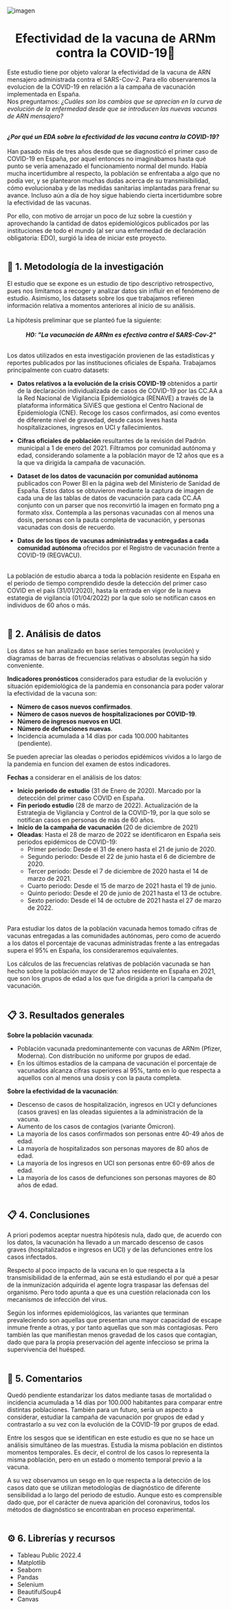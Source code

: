 ![imagen](https://github.com/marinagoju/EDA-COVID-19-Vaccine/blob/main/src/data/vacuna.jpg)
# <div align="center">**Efectividad de la vacuna de ARNm contra la COVID-19**:syringe:</div>

Este estudio tiene por objeto valorar la efectividad de la vacuna de ARN mensajero administrada contra el SARS-Cov-2. 
Para ello observaremos la evolucion de la COVID-19 en relación a la campaña de vacunación implementada en España.    
Nos preguntamos: *¿Cuáles son los cambios que se aprecian en la curva de evolución de la enfermedad desde que se introducen las nuevas vacunas de ARN mensajero?*<br></br> 

***¿Por qué un EDA sobre la efectividad de las vacuna contra la COVID-19?***<br></br>
Han pasado más de tres años desde que se diagnosticó el primer caso de COVID-19 en España, por aquel entonces no imaginábamos hasta qué punto se vería amenazado el funcionamiento normal del mundo. Había mucha incertidumbre al respecto, la población se enfrentaba a algo que no podía ver, y se plantearon muchas dudas acerca de su transmisibilidad, cómo evolucionaba y de las medidas sanitarias implantadas para frenar su avance. Incluso aún a día de hoy sigue habiendo cierta incertidumbre sobre la efectividad de las vacunas. 

Por ello, con motivo de arrojar un poco de luz sobre la cuestión y aprovechando la cantidad de datos epidemiológicos publicados por las instituciones de todo el mundo (al ser una enfermedad de declaración obligatoria: EDO), surgió la idea de iniciar este proyecto.<br></br>


## 🔎 1. Metodología de la investigación

El estudio que se expone es un estudio de tipo descriptivo retrospectivo, pues nos limitamos a recoger y analizar datos sin influir en el fenómeno de estudio. Asimismo, los datasets sobre los que trabajamos refieren información relativa a momentos anteriores al inicio de su análisis.<br></br>
La hipótesis preliminar que se planteó fue la siguiente:<br></br>
&nbsp;&nbsp;&nbsp;&nbsp;&nbsp;&nbsp;&nbsp;&nbsp;&nbsp;&nbsp;&nbsp;***H0: "La vacunación de ARNm es efectiva contra el SARS-Cov-2"***<br></br>

Los datos utilizados en esta investigación provienen de las estadísticas y reportes publicados por las instituciones oficiales de España. Trabajamos principalmente con cuatro datasets:

- **Datos relativos a la evolución de la crisis COVID-19** obtenidos a partir de la declaración individualizada de casos de COVID-19 por las CC.AA a la Red Nacional de Vigilancia Epidemiológica (RENAVE) a través de la plataforma informática SiViES que gestiona el Centro Nacional de Epidemiología (CNE). Recoge los casos confirmados, así como eventos de diferente nivel de gravedad, desde casos leves hasta hospitalizaciones, ingresos en UCI y fallecimientos.

- **Cifras oficiales de población** resultantes de la revisión del Padrón municipal a 1 de enero del 2021. Filtramos por comunidad autónoma y edad, considerando solamente a la población mayor de 12 años que es a la que va dirigida la campaña de vacunación.

- **Dataset de los datos de vacunación por comunidad autónoma** publicados con Power BI en la página web del Ministerio de Sanidad de España. Estos datos se obtuvieron mediante la captura de imagen de cada una de las tablas de datos de vacunación para cada CC.AA conjunto con un parser que nos reconvirtió la imagen en formato png a formato xlsx. Contempla a las personas vacunadas con al menos una dosis, personas con la pauta completa de vacunación, y personas vacunadas con dosis de recuerdo.

- **Datos de los tipos de vacunas administradas y entregadas a cada comunidad autónoma** ofrecidos por el Registro de vacunación frente a COVID-19 (REGVACU).<br></br>

La población de estudio abarca a toda la población residente en España en el periodo de tiempo comprendido desde la detección del primer caso COVID en el país (31/01/2020), hasta la entrada en vigor de la nueva estategia de vigilancia (01/04/2022) por la que solo se notifican casos en individuos de 60 años o más.<br></br>

## 📑 2. Análisis de datos

Los datos se han analizado en base series temporales (evolución) y diagramas de barras de frecuencias relativas o absolutas según ha sido conveniente.

**Indicadores  pronósticos** considerados para estudiar de la evolución y situación epidemiológica de la pandemia en consonancia para poder valorar la efectividad de la vacuna son:

- **Número de casos nuevos confirmados**.
- **Número de casos nuevos de hospitalizaciones por COVID-19**.
- **Número de ingresos nuevos en UCI**.
- **Número de defunciones nuevas**.
- Incidencia acumulada a 14 días por cada 100.000 habitantes (pendiente).

Se pueden apreciar las oleadas o periodos epidémicos vividos a lo largo de la pandemia en funcion del examen de estos indicadores.

**Fechas** a considerar en el análisis de los datos:
* **Inicio periodo de estudio** (31 de Enero de 2020). Marcado por la detección del primer caso COVID en España.
* **Fin periodo estudio** (28 de marzo de 2022). Actualización de la Estrategia de Vigilancia y Control de la COVID-19, por la que solo se notifican casos en personas de más de 60 años.  
* **Inicio de la campaña de vacunación** (20 de diciembre de 2021)  
* **Oleadas**: Hasta el 28 de marzo de 2022 se identificaron en España seis periodos epidémicos de COVID-19:
  - Primer periodo: Desde el 31 de enero hasta el 21 de junio de 2020.
  - Segundo periodo: Desde el 22 de junio hasta el 6 de diciembre de 2020.
  - Tercer periodo: Desde el 7 de diciembre de 2020 hasta el 14 de marzo de 2021.
  - Cuarto periodo: Desde el 15 de marzo de 2021 hasta el 19 de junio.
  - Quinto periodo: Desde el 20 de junio de 2021 hasta el 13 de octubre.
  - Sexto periodo: Desde el 14 de octubre de 2021 hasta el 27 de marzo de 2022.<br></br>
  
Para estudiar los datos de la población vacunada hemos tomado cifras de vacunas entregadas a las comunidades autónomas, pero como de acuerdo a los datos el porcentaje de vacunas administradas frente a las entregadas supera el 95% en España, los consideraremos equivalentes.

Los cálculos de las frecuencias relativas de población vacunada se han hecho sobre la población mayor de 12 años residente en España en 2021, que son los grupos de edad a los que fue dirigida a priori la campaña de vacunación.<br></br>

## 📋 3. Resultados generales

**Sobre la población vacunada**:
- Población vacunada predominantemente con vacunas de ARNm (Pfizer, Moderna). Con distribución no uniforme por grupos de edad.
- En los últimos estadíos de la campana de vacunación el porcentaje de vacunados alcanza cifras superiores al 95%, tanto en lo que respecta a aquellos con al menos una dosis y con la pauta completa.

**Sobre la efectividad de la vacunación**:
- Descenso de casos de hospitalización, ingresos en UCI y defunciones (casos graves) en las oleadas siguientes a la administración de la vacuna.
- Aumento de los casos de contagios (variante Ómicron).
- La mayoría de los casos confirmados son personas entre 40-49 años de edad.
- La mayoría de hospitalizados son personas mayores de 80 años de edad.
- La mayoría de los ingresos en UCI son personas entre 60-69 años de edad.
- La mayoría de los casos de defunciones son personas mayores de 80 años de edad.
<br></br>
## 📋 4. Conclusiones
A priori podemos aceptar nuestra hipótesis nula, dado que, de acuerdo con los datos, la vacunación ha llevado a un marcado descenso de casos graves (hospitalizados e ingresos en UCI) y de las defunciones entre los casos infectados.

Respecto al poco impacto de la vacuna en lo que respecta a la transmisibilidad de la enfermad, aún se está estudiando el por qué a pesar de la inmunización adquirida el agente logra traspasar las defensas del organismo. Pero todo apunta a que es una cuestión relacionada con los mecanismos de infección del virus.

Según los informes epidemiológicos, las variantes que terminan prevaleciendo son aquellas que presentan una mayor capacidad de escape inmune frente a otras, y por tanto aquellas que son más contagiosas. Pero también las que manifiestan menos gravedad de los casos que contagian, dado que para la propia preservación del agente infeccioso se prima la supervivencia del huésped.<br></br>

## 💬 5. Comentarios

Quedó pendiente estandarizar los datos mediante tasas de mortalidad o incidencia acumulada a 14 días por 100.000 habitantes para comparar entre distintas poblaciones. 
También para un futuro, sería un aspecto a considerar, estudiar la campaña de vacunación por grupos de edad y contrastarlo a su vez con la evolución de la COVID-19 por grupos de edad.

Entre los sesgos que se identifican en este estudio es que no se hace un análisis simultáneo de las muestras. Estudia la misma población en distintos momentos temporales. Es decir, el control de los casos lo representa la misma población, pero en un estado o momento temporal previo a la vacuna.

A su vez observamos un sesgo en lo que respecta a la detección de los casos dato que se utilizan metodologías de diagnóstico de diferente sensibilidad a lo largo del periodo de estudio. Aunque esto es comprensible dado que, por el carácter de nueva aparición del coronavirus, todos los métodos de diagnóstico se encontraban en proceso experimental.<br></br>

## ⚙️ 6. Librerías y recursos

- Tableau Public 2022.4
- Matplotlib
- Seaborn
- Pandas
- Selenium
- BeautifulSoup4
- Canvas
